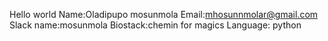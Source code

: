 Hello world
Name:Oladipupo mosunmola
Email:mhosunnmolar@gmail.com
Slack name:mosunmola
Biostack:chemin for magics
Language: python
